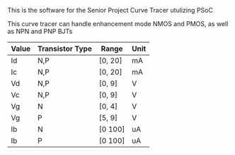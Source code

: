 This is the software for the Senior Project Curve Tracer utulizing PSoC

This curve tracer can handle enhancement mode NMOS and PMOS, as well as NPN and PNP BJTs

Value | Transistor Type | Range | Unit |
| --- | --- | --- | --- |
Id | N,P | [0, 20] | mA |
Ic | N,P | [0, 20] | mA |
Vd | N,P | [0, 9] | V |
Vc | N,P | [0, 9] | V |
Vg | N | [0, 4] | V |
Vg | P | [5, 9] | V |
Ib | N | [0 100] | uA |
Ib | P | [0 100] | uA |
